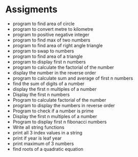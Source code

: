 # Assigments
- program to find area of circle
- program to convert metre to kilometre
- program to positive negative integer
- program to find max of two numbers
- program to find area of right angle triangle
- program to swap to numbers
- program to find area of a triangle
- program to display first n numbers 
- program to calculate the factorial of the number
- display the number in the reverse order
- program to calculate sum and average of first n numbers 
- find the sum of digits of a number
- display the first n multiples of a number
- Display the first n numbers 
- Program to calculate factorial of the number
- program to display the numbers in reverse order 
- Program to check if a number is prime
- Display the first n multiples of a number
- Program to display first  n fibonacci numbers 
- Write all string functions
- print all 3 index values in a string
- print if year is leaf year
- print maximum of 3 numbers
- find roots of a quadratic equation